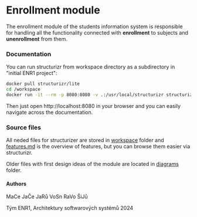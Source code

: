 
# Enrollment module

The enrollment module of the students information system is responsible for handling all the functionality connected with **enrollment** to subjects and **unenrollment** from them. 

### Documentation

You can run structurizr from workspace directory as a subdirectory in "initial ENR1 project": 

```bash
docker pull structurizr/lite
cd /workspace
docker run -it --rm -p 8080:8080 -v .:/usr/local/structurizr structurizr/lite
```
Then just open http://localhost:8080 in your browser and you can easily navigate across the documentation.

### Source files
All neded files for structurizer are stored in [workspace](/workspace/) folder and [features.md](/features.md) is the overview of features, but you can browse them easier via structurizr.

Older files with first design ideas of the module are located in [diagrams](/diagrams/) folder.
 
#### Authors
MaCe
JaČe
JaRů
VoSn
RaVo
ŠiJů

Tým ENR1, Architektury softwarových systémů 2024
